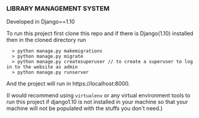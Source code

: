### LIBRARY MANAGEMENT SYSTEM

Developed in Django==1.10

To run this project first clone this repo and if there is Django(1.10) installed then in the cloned directory run 
```
  > python manage.py makemigrations
  > python manage.py migrate
  > python manage.py createsuperuser // to create a superuser to log in to the website as admin 
  > python manage.py runserver
```
And the project will run in https://localhost:8000.

(I would recommend using `virtualenv` or any virtual environment tools to run this project if django1.10 is not installed in your machine so that your machine will not be populated with the stuffs you don't need.)
